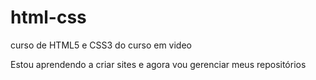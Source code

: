 # html-css
 curso de HTML5 e CSS3 do curso em video
 
 Estou aprendendo a criar sites e agora vou gerenciar meus repositórios
